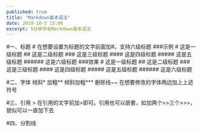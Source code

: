 ```yaml
---
published: true
title: "Markdown基本语法"
date: 2019-10-5 15:06
excerpt: 5分钟学会Markdown基本语法
---
```


#一、标题 \# 
   在想要设置为标题的文字前面加#。支持六级标题
  ###示例
    \# 这是一级标题
    \## 这是二级标题
    \### 这是三级标题
    \#### 这是四级标题
    \##### 这是五级标题
    \###### 这是六级标题
  ###效果
    # 这是一级标题
    ## 这是二级标题
    ### 这是三级标题
    #### 这是四级标题
    ##### 这是五级标题
    ###### 这是六级标题
   
#二、字体 倾斜\* 加粗\** 倾斜加粗\*** 删除线\~~
   在想要修改的字体两边加上上述符号
   
#三、引用 \>
  在引用的文字前加>即可。引用也可以嵌套，如加两个>>三个>>>，貌似可以一直加下去
  
#四、分割线 

